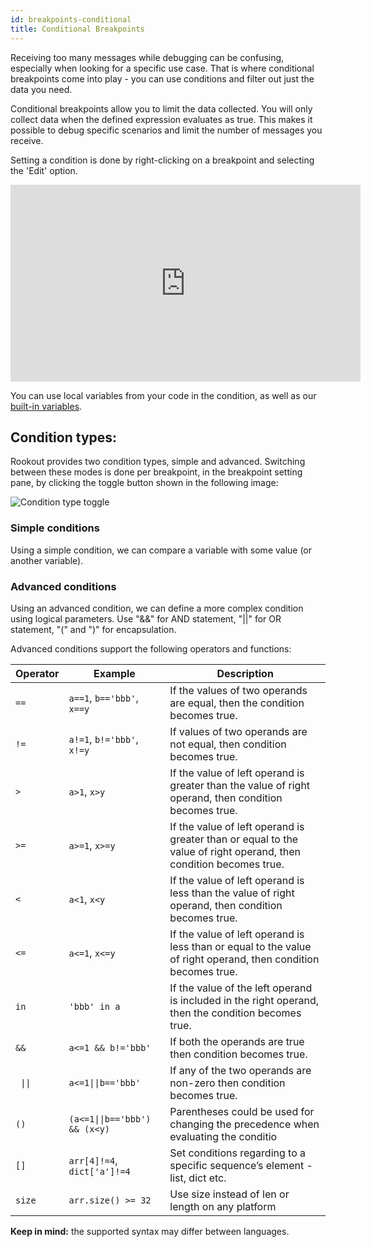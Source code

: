 ```yaml
---
id: breakpoints-conditional
title: Conditional Breakpoints
---
```


Receiving too many messages while debugging can be confusing, especially when looking for a specific use case. That is where conditional breakpoints come into play - you can use conditions and filter out just the data you need.

Conditional breakpoints allow you to limit the data collected. You will only collect data when the defined expression evaluates as true.
This makes it possible to debug specific scenarios and limit the number of messages you receive.

Setting a condition is done by right-clicking on a breakpoint and selecting the 'Edit' option.

<iframe width="560" height="315" src="https://www.youtube.com/embed/IkuvAH52PVA" frameborder="0" allow="autoplay; encrypted-media;" allowfullscreen></iframe>

You can use local variables from your code in the condition, as well as our [built-in variables](built-in-variables.md).

## Condition types:

Rookout provides two condition types, simple and advanced. Switching between these modes is done per breakpoint, in the breakpoint setting pane, by clicking the toggle button shown in the following image:

![Condition type toggle](/img/screenshots/advanced_condition.png)

### Simple conditions

Using a simple condition, we can compare a variable with some value (or another variable).

### Advanced conditions

Using an advanced condition, we can define a more complex condition using logical parameters. Use "&&" for AND statement,  "||" for OR statement, "(" and ")" for encapsulation.

Advanced conditions support the following operators and functions:

| Operator  | Example | Description |
| --- | --- | --- |
| `==` | `a==1`, `b=='bbb'`, `x==y`  | 	If the values of two operands are equal, then the condition becomes true. |
| `!=` | `a!=1`, `b!='bbb'`, `x!=y`  |  If values of two operands are not equal, then condition becomes true. |
| `>` | `a>1`, `x>y`  | If the value of left operand is greater than the value of right operand, then condition becomes true. |
| `>=` | `a>=1`, `x>=y`  | If the value of left operand is greater than or equal to the value of right operand, then condition becomes true. |
| `<` | `a<1`, `x<y` | If the value of left operand is less than the value of right operand, then condition becomes true. |
| `<=` | `a<=1`, `x<=y` | If the value of left operand is less than or equal to the value of right operand, then condition becomes true. |
| `in` | `'bbb' in a` | If the value of the left operand is included in the right operand, then the condition becomes true. |
| `&&` | `a<=1 && b!='bbb'` |  If both the operands are true then condition becomes true. |
| <code> &#124;&#124;</code> | `a<=1`<code>&#124;&#124;</code>`b=='bbb'`  | If any of the two operands are non-zero then condition becomes true. |
| `()` | `(a<=1`<code>&#124;&#124;</code>`b=='bbb') && (x<y)` | Parentheses could be used for changing the precedence when evaluating the conditio |
| `[]` | `arr[4]!=4`, `dict['a']!=4`  | Set conditions regarding to a specific sequence’s element - list, dict etc. |
| `size` | `arr.size() >= 32` | Use size instead of len or length on any platform |

**Keep in mind:** the supported syntax may differ between languages.
